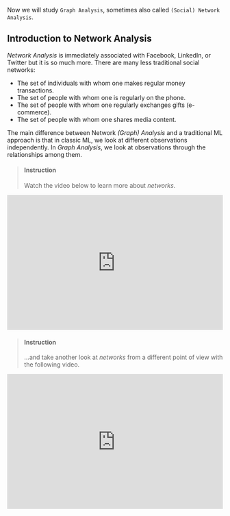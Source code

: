 

Now we will study `Graph Analysis`, sometimes also called `(Social) Network Analysis`.

## Introduction to Network Analysis

*Network Analysis* is immediately associated with Facebook, LinkedIn, or Twitter but it is so much more. There are many less traditional social networks:

- The set of individuals with whom one makes regular money transactions.
- The set of people with whom one is regularly on the phone.
- The set of people with whom one regularly exchanges gifts (e-commerce).
- The set of people with whom one shares media content.

The main difference between Network *(Graph) Analysis* and a traditional ML approach is that in classic ML, we look at different observations independently. In *Graph Analysis*, we look at observations through the relationships among them.

> #### Instruction
> Watch the video below to learn more about *networks*.

<iframe width="100%" height="315" src="https://www.youtube.com/embed/xT3EpF2EsbQ" frameborder="0" allow="accelerometer; autoplay; encrypted-media; gyroscope; picture-in-picture" allowfullscreen></iframe>

>#### Instruction
>...and take another look at *networks* from a different point of view with the following video.

<iframe width="100%" height="315" src="https://www.youtube.com/embed/-ckaLBsCoxo" frameborder="0" allow="accelerometer; autoplay; encrypted-media; gyroscope; picture-in-picture" allowfullscreen></iframe>



